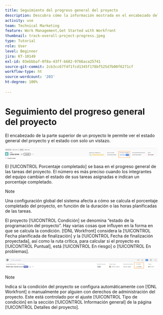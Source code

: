 ```yaml
---
title: Seguimiento del progreso general del proyecto
description: Descubra cómo la información mostrada en el encabezado del proyecto puede ayudarle a realizar un seguimiento del progreso y el estado generales del proyecto.
activity: use
team: Technical Marketing
feature: Work Management,Get Started with Workfront
thumbnail: track-overall-project-progress.jpeg
type: Tutorial
role: User
level: Beginner
jira: KT-10149
exl-id: 03ebbbaf-0f8a-43ff-b682-9766aca25741
source-git-commit: 2cb3cc67f4f1fcd1345f178bf525d7b00f6271cf
workflow-type: ht
source-wordcount: '203'
ht-degree: 100%

---
```


# Seguimiento del progreso general del proyecto

El encabezado de la parte superior de un proyecto le permite ver el estado general del proyecto y el estado con solo un vistazo.

![Encabezado del proyecto que se muestra el [!UICONTROL Porcentaje completado]](assets/planner-fund-percent-complete.png)

El [!UICONTROL Porcentaje completado] se basa en el progreso general de las tareas del proyecto. El número es más preciso cuando los integrantes del equipo cambian el estado de sus tareas asignadas e indican un porcentaje completado.

>[!NOTE]
>
>Una configuración global del sistema afecta a cómo se calcula el porcentaje completado del proyecto, en función de la duración o las horas planificadas de las tareas.

El proyecto [!UICONTROL Condición] se denomina “estado de la programación del proyecto”. Hay varias cosas que influyen en la forma en que se calcula la condición. [!DNL Workfront] considera la [!UICONTROL Fecha planificada de finalización] y la [!UICONTROL Fecha de finalización proyectada], así como la ruta crítica, para calcular si el proyecto es [!UICONTROL Puntual], está [!UICONTROL En riesgo] o [!UICONTROL En problemas].

![Encabezado del proyecto que muestra [!UICONTROL Condición]](assets/planner-fund-condition.png)

>[!NOTE]
>
>Indica si la condición del proyecto se configura automáticamente con [!DNL Workfront] o manualmente por alguien con derechos de administración del proyecto. Este está controlado por el ajuste [!UICONTROL Tipo de condición] en la sección [!UICONTROL Información general] de la página [!UICONTROL Detalles del proyecto].

<!---
learn more urls
Project percent complete overview
Overview of project condition and condition type
--->
